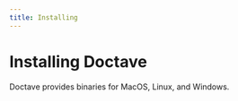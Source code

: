 ```yaml
---
title: Installing
---
```


Installing Doctave
==================

Doctave provides binaries for MacOS, Linux, and Windows.
